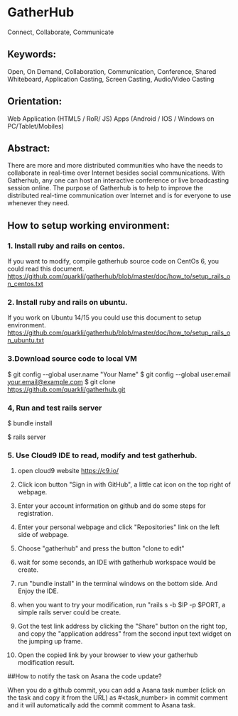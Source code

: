 # GatherHub
Connect, Collaborate, Communicate

## Keywords: 
Open, On Demand, Collaboration, Communication, Conference, Shared Whiteboard, Application Casting, Screen Casting, Audio/Video Casting

## Orientation:
Web Application (HTML5 / RoR/ JS)
Apps (Android / IOS / Windows on PC/Tablet/Mobiles)

## Abstract:
There are more and more distributed communities who have the needs to collaborate in real-time over Internet besides social communications. With Gatherhub, any one can host an interactive conference or live broadcasting session online. The purpose of Gatherhub is to help to improve the distributed real-time communication over Internet and is for everyone to use whenever they need.

## How to setup working environment:
### 1. Install ruby and rails on centos.
If you want to modify, compile gatherhub source code on CentOs 6, you could read this document.
https://github.com/quarkli/gatherhub/blob/master/doc/how_to/setup_rails_on_centos.txt

### 2. Install ruby and rails on ubuntu.
If you work on Ubuntu 14/15 you could use this document to setup environment.
https://github.com/quarkli/gatherhub/blob/master/doc/how_to/setup_rails_on_ubuntu.txt

### 3.Download source code to local VM
$ git config --global user.name "Your Name"
$ git config --global user.email your.email@example.com
$ git clone https://github.com/quarkli/gatherhub.git

### 4, Run and test rails server
$ bundle install

$ rails server

### 5. Use Cloud9 IDE to read, modify and test gatherhub.
1) open cloud9 website https://c9.io/

2) Click icon button "Sign in with GitHub", a little cat icon on the top right of webpage.

3) Enter your account information on github and do some steps for registration.

4) Enter your personal webpage and click "Repositories" link on the left side of webpage.

5) Choose "gatherhub" and press the button "clone to edit"

6) wait for some seconds, an IDE with gatherhub workspace would be create. 

7) run "bundle install" in the terminal windows on the bottom side.  And Enjoy the IDE.

8) when you want to try your modification, run "rails s -b $IP -p $PORT, a simple rails server could be  create.
 
9) Got the test link address by clicking the "Share" button on the right top, and copy the "application address" from the second input text widget on the jumping up frame.

10) Open the copied link by your browser to view your gatherhub modification result.




##How to notify the task on Asana the code update?

When you do a github commit, you can add a Asana task number (click on the task and copy it from the URL) as #<task_number> in commit comment and it will automatically add the commit comment to Asana task.




